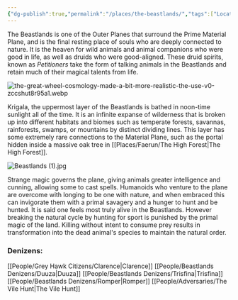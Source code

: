 ```yaml
---
{"dg-publish":true,"permalink":"/places/the-beastlands/","tags":["Location","Beastlands"]}
---
```


The Beastlands is one of the Outer Planes that surround the Prime Material Plane, and is the final resting place of souls who are deeply connected to nature.  It is the heaven for wild animals and animal companions who were good in life, as well as druids who were good-aligned.  These druid spirits, known as *Petitioners* take the form of talking animals in the Beastlands and retain much of their magical talents from life.   

![the-great-wheel-cosmology-made-a-bit-more-realistic-the-use-v0-zccshut8r95a1.webp](/img/user/Z_Attachments/the-great-wheel-cosmology-made-a-bit-more-realistic-the-use-v0-zccshut8r95a1.webp)

Krigala, the uppermost layer of the Beastlands is bathed in noon-time sunlight all of the time.  It is an infinite expanse of wilderness that is broken up into different habitats and biomes such as temperate forests, savannas, rainforests, swamps, or mountains by distinct dividing lines.  This layer has some extremely rare connections to the Material Plane, such as the portal hidden inside a massive oak tree in [[Places/Faerun/The High Forest\|The High Forest]].  

![Beastlands (1).jpg](/img/user/Z_Attachments/Beastlands%20(1).jpg)

Strange magic governs the plane, giving animals greater intelligence and cunning, allowing some to cast spells.  Humanoids who venture to the plane are overcome with longing to be one with nature, and when embraced this can invigorate them with a primal savagery and a hunger to hunt and be hunted.  It is said one feels most truly alive in the Beastlands.  However breaking the natural cycle by hunting for sport is punished by the primal magic of the land.  Killing without intent to consume prey results in transformation into the dead animal's species to maintain the natural order.  
### Denizens:
[[People/Grey Hawk Citizens/Clarence\|Clarence]]
[[People/Beastlands Denizens/Duuza\|Duuza]]
[[People/Beastlands Denizens/Trisfina\|Trisfina]]
[[People/Beastlands Denizens/Romper\|Romper]]
[[People/Adversaries/The Vile Hunt\|The Vile Hunt]]